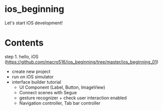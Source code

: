 # ios_beginning
Let's start iOS development!

# Contents
step 1. hello, iOS
(https://github.com/macro516/ios_beginning/tree/master/ios_beginning_01)
  - create new project
  - run on iOS simulator
  - interface builder tutorial
    - UI Component (Label, Button, ImageView)
    - Connect scenes with Segue
    - gesture recognizer + check user interaction enabled
    - Navigation controller, Tab bar controller
